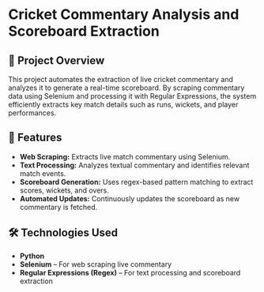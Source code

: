 # Cricket Commentary Analysis and Scoreboard Extraction  

## 📌 Project Overview  
This project automates the extraction of live cricket commentary and analyzes it to generate a real-time scoreboard. By scraping commentary data using Selenium and processing it with Regular Expressions, the system efficiently extracts key match details such as runs, wickets, and player performances.  

## 🚀 Features  
- **Web Scraping:** Extracts live match commentary using Selenium.  
- **Text Processing:** Analyzes textual commentary and identifies relevant match events.  
- **Scoreboard Generation:** Uses regex-based pattern matching to extract scores, wickets, and overs.  
- **Automated Updates:** Continuously updates the scoreboard as new commentary is fetched.  

## 🛠️ Technologies Used  
- **Python**  
- **Selenium** – For web scraping live commentary  
- **Regular Expressions (Regex)** – For text processing and scoreboard extraction  

